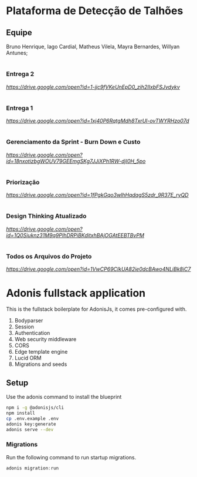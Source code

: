 # Plataforma de Detecção de Talhões

## Equipe
Bruno Henrique, Iago Cardial, Matheus Vilela, Mayra Bernardes, Willyan Antunes;
#
### Entrega 2
_https://drive.google.com/open?id=1-jjc9fVKeUnEpD0_zih2IIxbFSJvdykv_
#
### Entrega 1
_https://drive.google.com/open?id=1xj40P6RqtgMdh8TxrUl-ovTWYRHzo07d_
#
### Gerenciamento da Sprint - Burn Down e Custo
_https://drive.google.com/open?id=18nxotizbgWOUV79GEEmgSKg7JJiXPh1RW-djI0H_5po_
#
### Priorização
_https://drive.google.com/open?id=1fPgkGqo3wlhHqdagS5zdr_9R37E_ryQD_
#
### Design Thinking Atualizado
_https://drive.google.com/open?id=1Q0Siuknz31M9q9PIhDRPiBKditxhBAjOGAtEEBTBvPM_
#
### Todos os Arquivos do Projeto
_https://drive.google.com/open?id=1VwCP69CIkUA82ie0dcBAwo4NLiBk8iC7_
#

# Adonis fullstack application

This is the fullstack boilerplate for AdonisJs, it comes pre-configured with.

1. Bodyparser
2. Session
3. Authentication
4. Web security middleware
5. CORS
6. Edge template engine
7. Lucid ORM
8. Migrations and seeds

## Setup

Use the adonis command to install the blueprint

```bash
npm i -g @adonisjs/cli
npm install
cp .env.example .env
adonis key:generate
adonis serve --dev
```


### Migrations

Run the following command to run startup migrations.

```js
adonis migration:run
```
